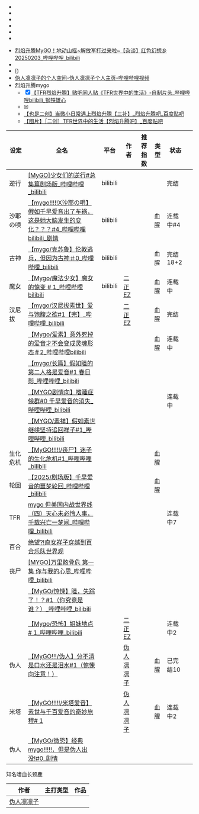 - 
- 
- 
- 
- 
- 
* [烈焰升腾MyGO！地动山摇~解放军打过来啦~【杂谈】红色幻想乡20250203_哔哩哔哩_bilibili](https://www.bilibili.com/video/BV1KBNweWEP9)
* 
* [)
* [伪人凛凛子的个人空间-伪人凛凛子个人主页-哔哩哔哩视频](https://space.bilibili.com/287467048?spm_id_from=333.337.0.0)
* 烈焰升腾mygo
	* [x] [【TFR烈焰升腾】贴吧同人贴《TFR世界中的生活》-自制片头_哔哩哔哩bilibili_钢铁雄心](https://www.bilibili.com/video/BV1d5woe2E7h/?spm_id_from=333.1007.tianma.1-3-3.click&vd_source=f129459aae6c6657e79d179b353113ae)
	* [x] 
	* [【也是二创】当微小日常遇上烈焰升腾【三补】_烈焰升腾吧_百度贴吧](https://tieba.baidu.com/p/9398583921)
	* [【图片】［二创］TFR世界中的生活【烈焰升腾吧】_百度贴吧](https://tieba.baidu.com/p/9257906351)



| 设定   | 全名                                                                                                                                                    | 平台       | 作者                                            | 推荐指数 | 类型  | 状态     |     |
| ---- | ----------------------------------------------------------------------------------------------------------------------------------------------------- | -------- | --------------------------------------------- | ---- | --- | ------ | --- |
| 逆行   | [[MyGO]少女们的逆行#总集篇剧场版_哔哩哔哩_bilibili](https://www.bilibili.com/video/BV1e3AKe6Eny/?spm_id_from=333.1391.0.0&vd_source=f129459aae6c6657e79d179b353113ae) | bilibili |                                               |      |     | 完结     |     |
| 沙耶の唄 | [【mygo!!!!!X沙耶の唄】假如千早爱音出了车祸，这是她大脑发生的变化？？？#4_哔哩哔哩bilibili_剧情](https://www.bilibili.com/video/BV16PX9YsEV2)                                             | bilibili |                                               |      | 血腥  | 连载中#4  |     |
| 古神   | [【mygo/克苏鲁】伦敦逃兵，但因为古神＃0_哔哩哔哩_bilibili](https://www.bilibili.com/video/BV1nwprePEDV)                                                                   | bilibili |                                               |      | 血腥  | 完结18+2 |     |
| 魔女   | [【Mygo/魔法少女】魔女的惊变 # 1_哔哩哔哩bilibili](https://www.bilibili.com/video/BV1suK5eRE1V)                                                                      | bilibili | [二正EZ](https://space.bilibili.com/104128846)  |      | 血腥  | 连载中    |     |
| 汉尼拔  | [【mygo/汉尼拔素世】爱与饱腹之欲#1【完】_哔哩哔哩_bilibili](https://www.bilibili.com/video/BV1g2XRY1Ebn)                                                                  |          | [二正EZ](https://space.bilibili.com/104128846)  |      | 血腥  | 完结     |     |
|      | [【Mygo/爱素】意外死掉的爱音才不会变成灵魂形态＃2_哔哩哔哩bilibili](https://www.bilibili.com/video/BV192XmYhEDf)                                                               |          |                                               |      | 血腥  | 连载中    |     |
|      | [【mygo/长篇】假如睦的第二人格是爱音#1 春日影_哔哩哔哩_bilibili](https://www.bilibili.com/video/BV1gNAueGErw/)                                                              |          |                                               |      |     |        |     |
|      | [【MYGO剧情向】嗜睡症候群#0 千早爱音的消失_哔哩哔哩_bilibili](https://www.bilibili.com/video/BV18rKAePEte)                                                                 |          |                                               |      |     | 连载中    |     |
|      | [【MYGO/素祥】假如素世继续坚持追回祥子#1_哔哩哔哩_bilibili](https://www.bilibili.com/video/BV1hsDrYvENH/)                                                                 |          |                                               |      |     |        |     |
| 生化危机 | [【MyGO!!!!!/丧尸】迷子的生化危机#1_哔哩哔哩_bilibili](https://www.bilibili.com/video/BV1LGPcebEtf)                                                                  |          |                                               |      | 血腥  |        |     |
| 轮回   | [【2025/剧场版】千早爱音的噩梦轮回_哔哩哔哩_bilibili](https://www.bilibili.com/video/BV1Xe9mYYEYS/)                                                                     |          |                                               |      | 血腥  |        |     |
| TFR  | [mygo 但美国内战世界线（四）天心未必怜人事，千载兴亡一梦间_哔哩哔哩_bilibili](https://www.bilibili.com/video/BV1tqCpYFEUx/)                                                         |          |                                               |      |     | 连载中7   |     |
| 百合   | [绝望?!直女祥子穿越到百合乐队世界观](https://www.bilibili.com/video/BV1ssAseyE1j)                                                                                     |          |                                               |      |     |        |     |
| 丧尸   | [[MYGO]万里骸骨危 第一集 你与我的心思_哔哩哔哩_bilibili](https://www.bilibili.com/video/BV12h9NYvEkA)                                                                   |          |                                               |      |     |        |     |
|      | [【MyGO/惊悚】睦，失踪了！？#1（你究竟是谁？）_哔哩哔哩_bilibili](https://www.bilibili.com/video/BV1BYsse9EQz/)                                                              |          |                                               |      |     |        |     |
|      | [【Mygo/恐怖】姐妹地点 # 1_哔哩哔哩_bilibili](https://www.bilibili.com/video/BV1N9Q5YRE8r)                                                                        |          | [二正EZ](https://space.bilibili.com/104128846)  |      |     | 连载中2   |     |
| 伪人   | [【MyGO!!!/伪人】分不清是口水还是泪水#1（惊悚向注意！）](https://www.bilibili.com/video/BV1Yvxfe5EwX/)                                                                      |          | [伪人凛凛子](https://space.bilibili.com/287467048) |      | 血腥  | 已完结10  |     |
| 米塔   | [【MyGO!!!!!/米塔爱音】素世与千百爱音的奇妙旅程# 1](https://www.bilibili.com/video/BV1CucVeMECG/)                                                                       |          | [伪人凛凛子](https://space.bilibili.com/287467048) |      | 血腥  | 连载中2   |     |
| 伪人   | [【MyGO/微恐】经典mygo!!!!!，但是伪人出没!#0_剧情](https://www.bilibili.com/video/BV1mzmKY4ECc/)                                                                     |          |                                               |      |     |        |     |
知名嗜血长颈鹿

| 作者                                            | 主打类型 | 作品  |
| --------------------------------------------- | ---- | --- |
| [伪人凛凛子](https://space.bilibili.com/287467048) |      |     |
